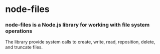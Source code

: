 # node-files

### node-files is a Node.js library for working with file system operations
The library provide system calls to create, write, read, reposition, delete, and truncate files.
